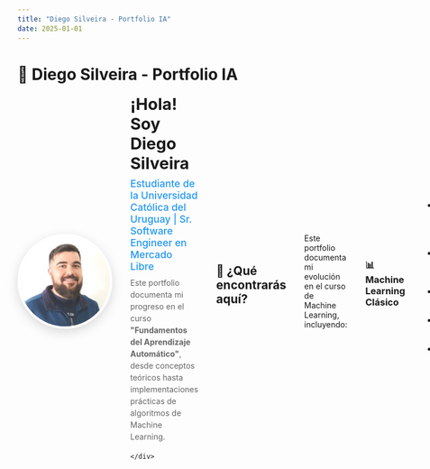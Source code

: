 ```yaml
---
title: "Diego Silveira - Portfolio IA"
date: 2025-01-01
---
```


# 🤖 Diego Silveira - Portfolio IA

<div style="display: flex; align-items: center; margin-bottom: 2rem; gap: 2rem;">
    <div style="flex-shrink: 0;">
        <img src="assets/foto_de_perfil.jpeg" alt="Diego Silveira" style="
            width: 160px; 
            height: 160px; 
            border-radius: 50%; 
            object-fit: cover; 
            object-position: center; 
            box-shadow: 0 6px 20px rgba(0,0,0,0.15);
            border: 4px solid #fff;
            display: block;
        ">
    </div>
    <div style="flex: 1;">
        <h2 style="margin: 0 0 0.5rem 0; font-size: 1.8rem;">¡Hola! Soy <strong>Diego Silveira</strong></h2>
        <p style="margin: 0 0 0.5rem 0; font-size: 1.1rem; color: #2196F3; font-weight: 500;">Estudiante de la Universidad Católica del Uruguay | Sr. Software Engineer en Mercado Libre</p>
        <p style="margin: 0 0 1rem 0; color: #666; line-height: 1.5;">Este portfolio documenta mi progreso en el curso <strong>"Fundamentos del Aprendizaje Automático"</strong>, desde conceptos teóricos hasta implementaciones prácticas de algoritmos de Machine Learning.</p>
        
    </div>
</div>

## 🎯 ¿Qué encontrarás aquí?

Este portfolio documenta mi evolución en el curso de Machine Learning, incluyendo:

### 📊 **Machine Learning Clásico**
- EDA del Titanic - Análisis exploratorio de datos
- Feature Engineering + Modelo Base
- Regresión Lineal y Logística
- Validación y Selección de Modelos
- Clustering y PCA

### 📊 **Deep Learning (a futuro)**
- MLP
- PyTorch Lightning
- Optimización y regularización

### 📊 **Computer Vision (a futuro)**
- CNN + transfer learning
- Data augmentation
- Detección de objetos
- Segmentación

### 📊 **NLP y LLMs (a futuro)**
- Tokenización
- Transformers
- Fine‑tuning/LoRA
- RAG
- asistentes

### 📊 **MLOps y Proyecto Final (a futuro)**
- MLflow
- Docker
- CI/CD
- Despliegue y defensa final

## 🎓 Filosofía de Aprendizaje

> *"En Machine Learning, la comprensión profunda de los fundamentos es más valiosa que conocer muchas técnicas superficialmente"*

Mi enfoque se centra en entender **el por qué** detrás de cada algoritmo, implementar desde fundamentos cuando es posible, y siempre validar resultados de manera rigurosa.

---

**Universidad Católica del Uruguay** | **Fundamentos del Aprendizaje Automático** | [LinkedIn](https://www.linkedin.com/in/diego-silveira-uy/)
